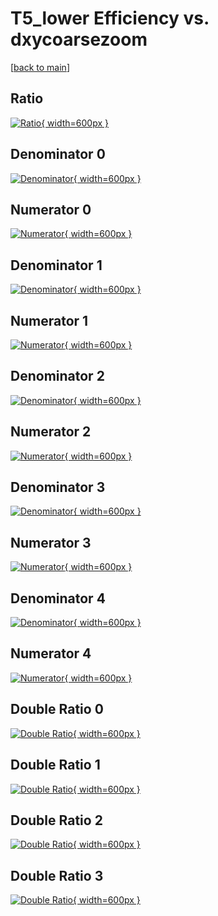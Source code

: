 # T5_lower Efficiency vs. dxycoarsezoom

[[back to main](./)]



## Ratio

[![Ratio](../mtv/var/T5_lower_vtr_11_-1_eff_dxycoarsezoom.png){ width=600px }](../mtv/var/T5_lower_vtr_11_-1_eff_dxycoarsezoom.pdf)

## Denominator 0

[![Denominator](../mtv/den/T5_lower_vtr_11_-1_eff_dxycoarsezoom_den0.png){ width=600px }](../mtv/den/T5_lower_vtr_11_-1_eff_dxycoarsezoom_den0.pdf)

## Numerator 0

[![Numerator](../mtv/num/T5_lower_vtr_11_-1_eff_dxycoarsezoom_num0.png){ width=600px }](../mtv/num/T5_lower_vtr_11_-1_eff_dxycoarsezoom_num0.pdf)

## Denominator 1

[![Denominator](../mtv/den/T5_lower_vtr_11_-1_eff_dxycoarsezoom_den1.png){ width=600px }](../mtv/den/T5_lower_vtr_11_-1_eff_dxycoarsezoom_den1.pdf)

## Numerator 1

[![Numerator](../mtv/num/T5_lower_vtr_11_-1_eff_dxycoarsezoom_num1.png){ width=600px }](../mtv/num/T5_lower_vtr_11_-1_eff_dxycoarsezoom_num1.pdf)

## Denominator 2

[![Denominator](../mtv/den/T5_lower_vtr_11_-1_eff_dxycoarsezoom_den2.png){ width=600px }](../mtv/den/T5_lower_vtr_11_-1_eff_dxycoarsezoom_den2.pdf)

## Numerator 2

[![Numerator](../mtv/num/T5_lower_vtr_11_-1_eff_dxycoarsezoom_num2.png){ width=600px }](../mtv/num/T5_lower_vtr_11_-1_eff_dxycoarsezoom_num2.pdf)

## Denominator 3

[![Denominator](../mtv/den/T5_lower_vtr_11_-1_eff_dxycoarsezoom_den3.png){ width=600px }](../mtv/den/T5_lower_vtr_11_-1_eff_dxycoarsezoom_den3.pdf)

## Numerator 3

[![Numerator](../mtv/num/T5_lower_vtr_11_-1_eff_dxycoarsezoom_num3.png){ width=600px }](../mtv/num/T5_lower_vtr_11_-1_eff_dxycoarsezoom_num3.pdf)

## Denominator 4

[![Denominator](../mtv/den/T5_lower_vtr_11_-1_eff_dxycoarsezoom_den4.png){ width=600px }](../mtv/den/T5_lower_vtr_11_-1_eff_dxycoarsezoom_den4.pdf)

## Numerator 4

[![Numerator](../mtv/num/T5_lower_vtr_11_-1_eff_dxycoarsezoom_num4.png){ width=600px }](../mtv/num/T5_lower_vtr_11_-1_eff_dxycoarsezoom_num4.pdf)

## Double Ratio 0

[![Double Ratio](../mtv/ratio/T5_lower_vtr_11_-1_eff_dxycoarsezoom_ratio0.png){ width=600px }](../mtv/ratio/T5_lower_vtr_11_-1_eff_dxycoarsezoom_ratio0.pdf)

## Double Ratio 1

[![Double Ratio](../mtv/ratio/T5_lower_vtr_11_-1_eff_dxycoarsezoom_ratio1.png){ width=600px }](../mtv/ratio/T5_lower_vtr_11_-1_eff_dxycoarsezoom_ratio1.pdf)

## Double Ratio 2

[![Double Ratio](../mtv/ratio/T5_lower_vtr_11_-1_eff_dxycoarsezoom_ratio2.png){ width=600px }](../mtv/ratio/T5_lower_vtr_11_-1_eff_dxycoarsezoom_ratio2.pdf)

## Double Ratio 3

[![Double Ratio](../mtv/ratio/T5_lower_vtr_11_-1_eff_dxycoarsezoom_ratio3.png){ width=600px }](../mtv/ratio/T5_lower_vtr_11_-1_eff_dxycoarsezoom_ratio3.pdf)

